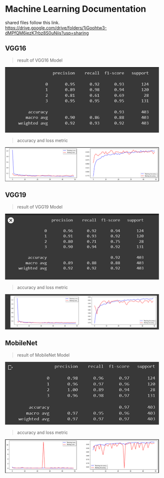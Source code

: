 # Machine Learning Documentation
shared files follow this link. 
https://drive.google.com/drive/folders/1jGoohtw3-dMPfQM6iezK7rbz8S0uNiis?usp=sharing

## VGG16

>  result of VGG16 Model

![Classification report vgg screenshot](classification_reportvgg16.png)

> accuracy and loss metric

![metric vgg screenshot](metricvgg16.png)
<!-- If you have screenshots you'd like to share, include them here. -->

## VGG19

>  result of VGG19 Model

![Classification report vgg screenshot](classification_reportvgg19.png)

> accuracy and loss metric

![metric vgg screenshot](metricvgg19.png)
<!-- If you have screenshots you'd like to share, include them here. -->

## MobileNet

>  result of MobileNet Model

![Classification report vgg screenshot](classification_reportmobilenet.png)

> accuracy and loss metric

![metric vgg screenshot](metricmobilenet.png)
<!-- If you have screenshots you'd like to share, include them here. -->
